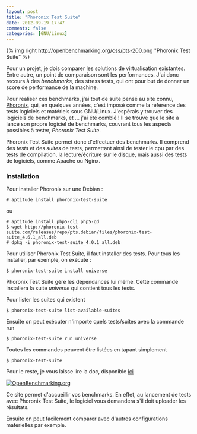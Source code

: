 ```yaml
---
layout: post
title: "Phoronix Test Suite"
date: 2012-09-19 17:47
comments: false
categories: [GNU/Linux]
---
```


{% img right http://openbenchmarking.org/css/pts-200.png "Phoronix Test Suite" %}

Pour un projet, je dois comparer les solutions de virtualisation existantes. Entre autre, un point de comparaison sont les performances. J'ai donc recours à des _benchmarks_, des stress tests, qui ont pour but de donner un score de performance de la machine.

Pour réaliser ces benchmarks, j'ai tout de suite pensé au site connu, [Phoronix](http://www.phoronix.com "Phoronix"), qui, en quelques années, c'est imposé comme la référence des tests logiciels et matériels sous GNU/Linux. J'espérais y trouver des logiciels de benchmarks, et ... j'ai été comblé ! Il se trouve que le site à lancé son propre logiciel de benchmarks, couvrant tous les aspects possibles à tester, _Phoronix Test Suite_.

Phoronix Test Suite permet donc d'effectuer des benchmarks. Il comprend des _tests_ et des _suites_ de tests, permettant ainsi de tester le cpu par des tests de compilation, la lecture/écriture sur le disque, mais aussi des tests de logiciels, comme Apache ou Nginx.<!-- more -->

### Installation

Pour installer Phoronix sur une Debian :

	# aptitude install phoronix-test-suite

ou

	# aptitude install php5-cli php5-gd
	$ wget http://phoronix-test-suite.com/releases/repo/pts.debian/files/phoronix-test-suite_4.6.1_all.deb
	# dpkg -i phoronix-test-suite_4.0.1_all.deb

Pour utiliser Phoronix Test Suite, il faut installer des tests. Pour tous les installer, par exemple, on exécute :

	$ phoronix-test-suite install universe

Phoronix Test Suite gère les dépendances lui même. Cette commande installera la suite _universe_ qui contient tous les tests.

Pour lister les suites qui existent

	$ phoronix-test-suite list-available-suites

Ensuite on peut exécuter n'importe quels tests/suites avec la commande run

	$ phoronix-test-suite run universe

Toutes les commandes peuvent être listées en tapant simplement

	$ phoronix-test-suite

Pour le reste, je vous laisse lire la doc, disponible [ici](http://phoronix-test-suite.com/?k=documentation)

[![](http://openbenchmarking.org/css/openbenchmarking.png "OpenBenchmarking.org")](http://openbenchmarking.org/ "OpenBenchmarking")

Ce site permet d'accueillir vos benchmarks. En effet, au lancement de tests avec Phoronix Test Suite, le logiciel vous demandera s'il doit uploader les résultats.

Ensuite on peut facilement comparer avec d'autres configurations matérielles par exemple.